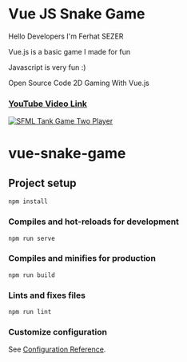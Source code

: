 <p align="center">
<h1>Vue JS Snake Game</h1>
<p>Hello Developers I'm Ferhat SEZER</p>
<p>Vue.js is a basic game I made for fun</p>
<p>Javascript is very fun :)</p>
<p>Open Source Code 2D Gaming With Vue.js</p>


<h3><a href="https://youtu.be/ZiPDtKqTy6E" target="_blank">YouTube Video Link</a></h3>


<a href="https://youtu.be/ZiPDtKqTy6E" target="_blank">
<img src="https://raw.githubusercontent.com/ferhatsezer/Vue-Snake-Game/master/vuejs-snake-game.gif" alt="SFML Tank Game Two Player" title="SFML Tank Game Two Player" />
</a>
</p>




# vue-snake-game

## Project setup
```
npm install
```

### Compiles and hot-reloads for development
```
npm run serve
```

### Compiles and minifies for production
```
npm run build
```

### Lints and fixes files
```
npm run lint
```

### Customize configuration
See [Configuration Reference](https://cli.vuejs.org/config/).
